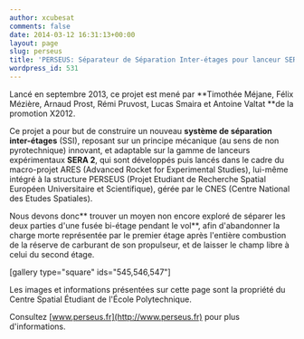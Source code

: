 ```yaml
---
author: xcubesat
comments: false
date: 2014-03-12 16:31:13+00:00
layout: page
slug: perseus
title: 'PERSEUS: Séparateur de Séparation Inter-étages pour lanceur SERA-2'
wordpress_id: 531
---
```


Lancé en septembre 2013, ce projet est mené par **Timothée Méjane, Félix Mézière, Arnaud Prost, Rémi Pruvost, Lucas Smaira et Antoine Valtat **de la promotion X2012.

Ce projet a pour but de construire un nouveau **système de séparation inter-étages** (SSI), reposant sur un principe mécanique (au sens de non pyrotechnique) innovant, et adaptable sur la gamme de lanceurs expérimentaux **SERA 2**, qui sont développés puis lancés dans le cadre du macro-projet ARES (Advanced Rocket for Experimental Studies), lui-même intégré à la structure PERSEUS (Projet Etudiant de Recherche Spatial Européen Universitaire et Scientifique), gérée par le CNES (Centre National des Etudes Spatiales).

Nous devons donc** trouver un moyen non encore exploré de séparer les deux parties d'une fusée bi-étage pendant le vol**, afin d'abandonner la charge morte représentée par le premier étage après l'entière combustion de la réserve de carburant de son propulseur, et de laisser le champ libre à celui du second étage.

[gallery type="square" ids="545,546,547"]

Les images et informations présentées sur cette page sont la propriété du Centre Spatial Étudiant de l'École Polytechnique.

Consultez [www.perseus.fr](http://www.perseus.fr) pour plus d'informations.
